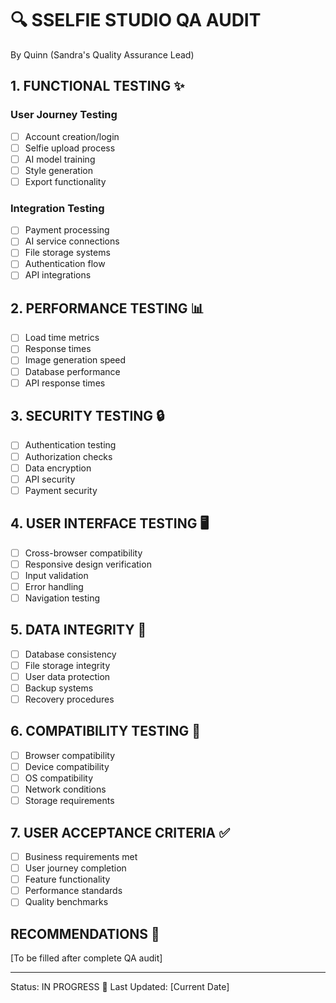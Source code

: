 # 🔍 SSELFIE STUDIO QA AUDIT
By Quinn (Sandra's Quality Assurance Lead)

## 1. FUNCTIONAL TESTING ✨
### User Journey Testing
- [ ] Account creation/login
- [ ] Selfie upload process
- [ ] AI model training
- [ ] Style generation
- [ ] Export functionality

### Integration Testing
- [ ] Payment processing
- [ ] AI service connections
- [ ] File storage systems
- [ ] Authentication flow
- [ ] API integrations

## 2. PERFORMANCE TESTING 📊
- [ ] Load time metrics
- [ ] Response times
- [ ] Image generation speed
- [ ] Database performance
- [ ] API response times

## 3. SECURITY TESTING 🔒
- [ ] Authentication testing
- [ ] Authorization checks
- [ ] Data encryption
- [ ] API security
- [ ] Payment security

## 4. USER INTERFACE TESTING 🖥
- [ ] Cross-browser compatibility
- [ ] Responsive design verification
- [ ] Input validation
- [ ] Error handling
- [ ] Navigation testing

## 5. DATA INTEGRITY 📁
- [ ] Database consistency
- [ ] File storage integrity
- [ ] User data protection
- [ ] Backup systems
- [ ] Recovery procedures

## 6. COMPATIBILITY TESTING 🔄
- [ ] Browser compatibility
- [ ] Device compatibility
- [ ] OS compatibility
- [ ] Network conditions
- [ ] Storage requirements

## 7. USER ACCEPTANCE CRITERIA ✅
- [ ] Business requirements met
- [ ] User journey completion
- [ ] Feature functionality
- [ ] Performance standards
- [ ] Quality benchmarks

## RECOMMENDATIONS 💭
[To be filled after complete QA audit]

---
Status: IN PROGRESS 🔄
Last Updated: [Current Date]